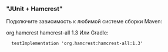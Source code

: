 ### "JUnit + Hamcrest"

Подключите зависимость к любимой системе сборки
Maven:

<dependency>
    <groupId>org.hamcrest</groupId>
    <artifactId>hamcrest-all</artifactId>
    <version>1.3</version>
</dependency>
Или Gradle:

      testImplementation 'org.hamcrest:hamcrest-all:1.3'